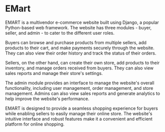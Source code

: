 # EMart
EMART is a multivendor e-commerce website built using Django, a popular Python-based web framework. The website has three modules - buyer, seller, and admin - to cater to the different user roles.

Buyers can browse and purchase products from multiple sellers, add products to their cart, and make payments securely through the website. They can also view their order history and track the status of their orders.

Sellers, on the other hand, can create their own store, add products to their inventory, and manage orders received from buyers. They can also view sales reports and manage their store's settings.

The admin module provides an interface to manage the website's overall functionality, including user management, order management, and store management. Admins can also view sales reports and generate analytics to help improve the website's performance.

EMART is designed to provide a seamless shopping experience for buyers while enabling sellers to easily manage their online store. The website's intuitive interface and robust features make it a convenient and efficient platform for online shopping.
